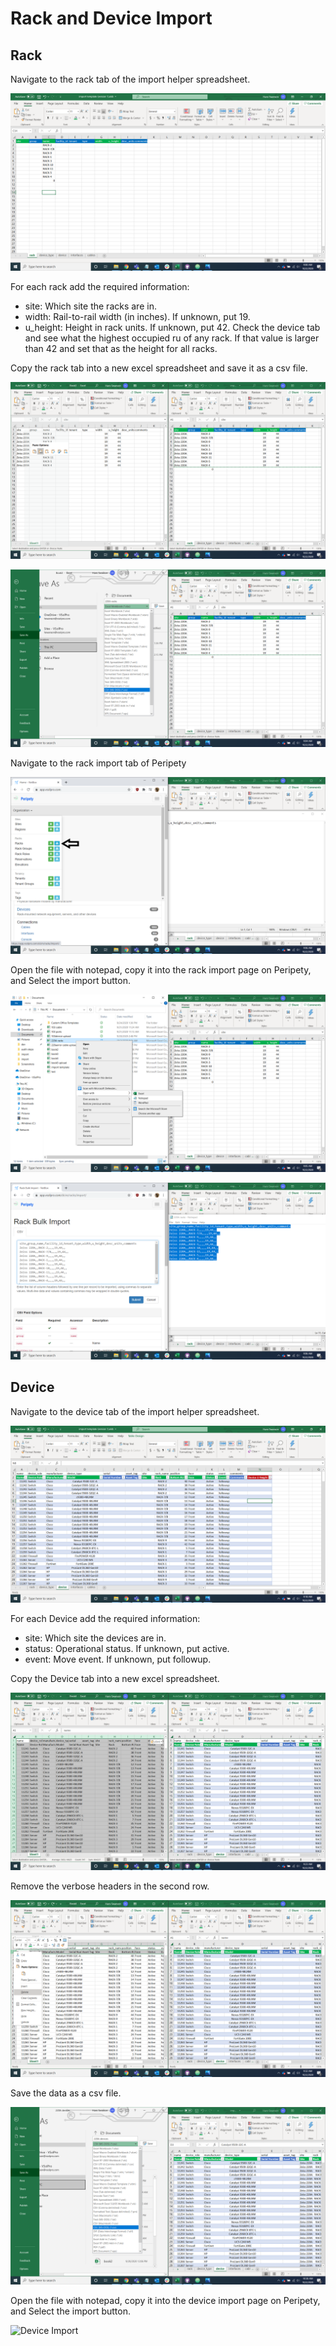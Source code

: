 # Rack and Device Import

## Rack

Navigate to the rack tab of the import helper spreadsheet.

![Rack List](../img/import/rack_list.png)

For each rack add the required information:

* site: Which site the racks are in.
* width: Rail-to-rail width (in inches). If unknown, put 19.
* u_height: Height in rack units. If unknown, put 42. Check the device tab and see what the highest occupied ru of any rack. If that value is larger than 42 and set that as the height for all racks.

Copy the rack tab into a new excel spreadsheet and save it as a csv file.

![Rack CSV](../img/import/rack_csv_1.png)

![Rack CSV](../img/import/rack_csv_2.png)

Navigate to the rack import tab of Peripety

![Rack Import Tab](../img/import/rack_import_tab.png)

Open the file with notepad, copy it into the rack import page on Peripety, and Select the import button.

![Rack Import](../img/import/rack_import_1.png)

![Rack Import](../img/import/rack_import_2.png)

## Device

Navigate to the device tab of the import helper spreadsheet.

![Device List](../img/import/device_list.png)

For each Device add the required information:

* site: Which site the devices are in.
* status: Operational status. If unknown, put active.
* event: Move event. If unknown, put followup.

Copy the Device tab into a new excel spreadsheet.

![Device CSV](../img/import/device_csv_1.png)

Remove the verbose headers in the second row.

![Device Delete](../img/import/device_delete.png)

Save the data as a csv file.

![Device CSV](../img/import/device_csv_2.png)

Open the file with notepad, copy it into the device import page on Peripety, and Select the import button.

![Device Import](../img/import/device_import.png)
